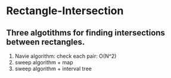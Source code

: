# Rectangle-Intersection

## Three algotithms for finding intersections between rectangles. 

1. Navie algorithm: check each pair: O(N^2)
2. sweep algorithm + map
3. sweep algorithm + interval tree
